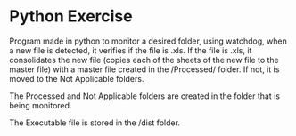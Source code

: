 # Python Exercise
Program made in python to monitor a desired folder, using watchdog, when a new file is detected, it verifies if the file is .xls. If the file is .xls, 
it consolidates the new file (copies each of the sheets of the new file to the master file) with a master file created in the /Processed/ folder. 
If not, it is moved to the Not Applicable folders.

The Processed and Not Applicable folders are created in the folder that is being monitored.

The Executable file is stored in the /dist folder.
